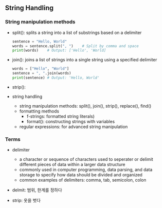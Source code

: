 ## String Handling

### String manipulation methods

- split(): splits a string into a list of substrings based on a delimiter
    ```python
    sentence = "Hello, World"
    words = sentence.split(", ")    # Split by comma and space
    print(words)    # Output: ['Hello', 'World]
    ```
- join(): joins a list of strings into a single string using a specified delimiter
    ```python
    words = ["Hello", "World"]
    sentence = ", ".join(words)
    print(sentence) # Output: 'Hello, World'
    ```
- strip(): 






- string handling
    - string manipulation methods: split(), join(), strip(), replace(), find()
    - formatting methods
        - f-strings: formatted string literals)
        - format(): constructing strings with variables
    - regular expressions: for advanced string manipulation


### Terms
- delimiter
    - a character or sequence of characters used to seperater or delimit different pieces of data within a larger data structure
    - commonly used in computer programming, data parsing, and data storage to specify how data should be divided and organized
    - common examples of delimiters: comma, tab, semicolon, colon

- delmit: 범위, 한계를 정하다
- strip: 옷을 벗다